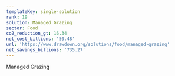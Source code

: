 ```yaml
---
templateKey: single-solution
rank: 19
solution: Managed Grazing
sector: Food
co2_reduction_gt: 16.34
net_cost_billions: '50.48'
url: 'https://www.drawdown.org/solutions/food/managed-grazing'
net_savings_billions: '735.27'
---
```


Managed Grazing